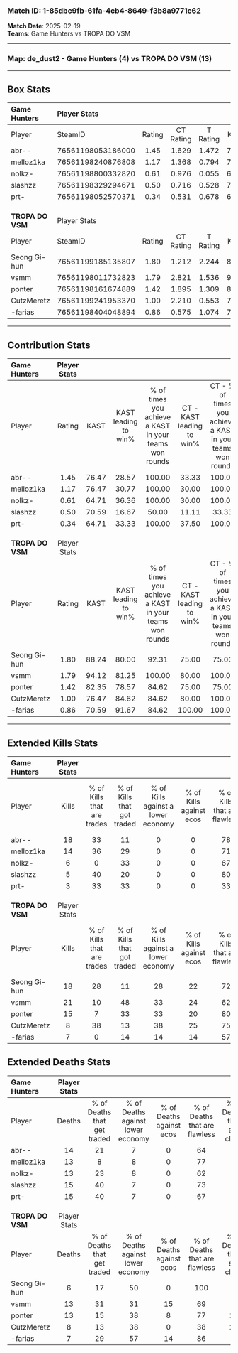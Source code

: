 ### Match ID: 1-85dbc9fb-61fa-4cb4-8649-f3b8a9771c62  
**Match Date**: 2025-02-19  
**Teams**: Game Hunters vs TROPA DO VSM  

---  

### **Map**: de_dust2 - Game Hunters (4) vs TROPA DO VSM (13)  
---  

## Box Stats  

| **Game Hunters** | Player Stats      |        |           |          |       |       |       |         |        |      |     |
| :- | :- | :-: | :-: | :-: | :-: | :-: | :-: | :-: | :-: | :-: | :-: |
| Player           | SteamID           | Rating | CT Rating | T Rating | KAST  |  ADR  | Kills | Assists | Deaths | K/D  | HS% |
| abr--            | 76561198053186000 |  1.45  |   1.629   |  1.472   | 76.47 | 101.9 |  18   |    4    |   14   | 1.29 | 66  |
| melloz1ka        | 76561198240876808 |  1.17  |   1.368   |  0.794   | 76.47 | 74.4  |  14   |    1    |   13   | 1.08 | 35  |
| nolkz-           | 76561198800332820 |  0.61  |   0.976   |  0.055   | 64.71 | 48.9  |   6   |    4    |   13   | 0.46 | 50  |
| slashzz          | 76561198329294671 |  0.50  |   0.716   |  0.528   | 70.59 | 39.3  |   5   |    3    |   15   | 0.33 | 60  |
| prt-             | 76561198052570371 |  0.34  |   0.531   |  0.678   | 64.71 | 36.1  |   3   |    2    |   15   | 0.20 | 66  |
|                  |                   |        |           |          |       |       |       |         |        |      |     |
|                  |                   |        |           |          |       |       |       |         |        |      |     |
|                  |                   |        |           |          |       |       |       |         |        |      |     |
| **TROPA DO VSM** | Player Stats      |        |           |          |       |       |       |         |        |      |     |
| Player           | SteamID           | Rating | CT Rating | T Rating | KAST  |  ADR  | Kills | Assists | Deaths | K/D  | HS% |
| Seong Gi-hun     | 76561199185135807 |  1.80  |   1.212   |  2.244   | 88.24 | 106.9 |  18   |    4    |   6    | 3.00 | 77  |
| vsmm             | 76561198011732823 |  1.79  |   2.821   |  1.536   | 94.12 | 111.4 |  21   |    4    |   13   | 1.62 | 57  |
| ponter           | 76561198161674889 |  1.42  |   1.895   |  1.309   | 82.35 | 109.6 |  15   |    8    |   13   | 1.15 | 80  |
| CutzMeretz       | 76561199241953370 |  1.00  |   2.210   |  0.553   | 76.47 | 61.8  |   8   |    5    |   8    | 1.00 | 50  |
| -farias          | 76561198404048894 |  0.86  |   0.575   |  1.074   | 70.59 | 43.7  |   7   |    2    |   7    | 1.00 | 28  |
---  

## Contribution Stats  

| **Game Hunters** | Player Stats |       |                      |                                                        |                           |                                                             |                          |                                                            |
| :- | :-: | :-: | :-: | :-: | :-: | :-: | :-: | :-: |
| Player           |    Rating    | KAST  | KAST leading to win% | % of times you achieve a KAST in your teams won rounds | CT - KAST leading to win% | CT - % of times you achieve a KAST in your teams won rounds | T - KAST leading to win% | T - % of times you achieve a KAST in your teams won rounds |
| abr--            |     1.45     | 76.47 |        28.57         |                         100.00                         |           33.33           |                           100.00                            |          20.00           |                           100.00                           |
| melloz1ka        |     1.17     | 76.47 |        30.77         |                         100.00                         |           30.00           |                           100.00                            |          33.33           |                           100.00                           |
| nolkz-           |     0.61     | 64.71 |        36.36         |                         100.00                         |           30.00           |                           100.00                            |          100.00          |                           100.00                           |
| slashzz          |     0.50     | 70.59 |        16.67         |                         50.00                          |           11.11           |                            33.33                            |          33.33           |                           100.00                           |
| prt-             |     0.34     | 64.71 |        33.33         |                         100.00                         |           37.50           |                           100.00                            |          25.00           |                           100.00                           |
|                  |              |       |                      |                                                        |                           |                                                             |                          |                                                            |
|                  |              |       |                      |                                                        |                           |                                                             |                          |                                                            |
|                  |              |       |                      |                                                        |                           |                                                             |                          |                                                            |
| **TROPA DO VSM** | Player Stats |       |                      |                                                        |                           |                                                             |                          |                                                            |
| Player           |    Rating    | KAST  | KAST leading to win% | % of times you achieve a KAST in your teams won rounds | CT - KAST leading to win% | CT - % of times you achieve a KAST in your teams won rounds | T - KAST leading to win% | T - % of times you achieve a KAST in your teams won rounds |
| Seong Gi-hun     |     1.80     | 88.24 |        80.00         |                         92.31                          |           75.00           |                            75.00                            |          81.82           |                           100.00                           |
| vsmm             |     1.79     | 94.12 |        81.25         |                         100.00                         |           80.00           |                           100.00                            |          81.82           |                           100.00                           |
| ponter           |     1.42     | 82.35 |        78.57         |                         84.62                          |           75.00           |                            75.00                            |          80.00           |                           88.89                            |
| CutzMeretz       |     1.00     | 76.47 |        84.62         |                         84.62                          |           80.00           |                           100.00                            |          87.50           |                           77.78                            |
| -farias          |     0.86     | 70.59 |        91.67         |                         84.62                          |          100.00           |                           100.00                            |          87.50           |                           77.78                            |
---  

## Extended Kills Stats  

| **Game Hunters** | Player Stats |                            |                            |                                    |                         |                              |                                 |                                       |                    |           |
| :- | :-: | :-: | :-: | :-: | :-: | :-: | :-: | :-: | :-: | :-: |
| Player           |    Kills     | % of Kills that are trades | % of Kills that got traded | % of Kills against a lower economy | % of Kills against ecos | % of Kills that are flawless | % of Kills that are close duels | % of Kills that are assisted by flash | Pistol Round Kills | AWP Kills |
| abr--            |      18      |             33             |             11             |                 0                  |            0            |              78              |                6                |                   0                   |         2          |     1     |
| melloz1ka        |      14      |             36             |             29             |                 0                  |            0            |              71              |                7                |                   0                   |         6          |     4     |
| nolkz-           |      6       |             0              |             33             |                 0                  |            0            |              67              |               17                |                   0                   |         0          |     0     |
| slashzz          |      5       |             40             |             20             |                 0                  |            0            |              80              |                0                |                   0                   |         1          |     0     |
| prt-             |      3       |             33             |             33             |                 0                  |            0            |              33              |               33                |                   0                   |         0          |     0     |
|                  |              |                            |                            |                                    |                         |                              |                                 |                                       |                    |           |
|                  |              |                            |                            |                                    |                         |                              |                                 |                                       |                    |           |
|                  |              |                            |                            |                                    |                         |                              |                                 |                                       |                    |           |
| **TROPA DO VSM** | Player Stats |                            |                            |                                    |                         |                              |                                 |                                       |                    |           |
| Player           |    Kills     | % of Kills that are trades | % of Kills that got traded | % of Kills against a lower economy | % of Kills against ecos | % of Kills that are flawless | % of Kills that are close duels | % of Kills that are assisted by flash | Pistol Round Kills | AWP Kills |
| Seong Gi-hun     |      18      |             28             |             11             |                 28                 |           22            |              72              |                0                |                   6                   |         0          |     5     |
| vsmm             |      21      |             10             |             48             |                 33                 |           24            |              62              |                5                |                  10                   |         0          |     3     |
| ponter           |      15      |             7              |             33             |                 33                 |           20            |              80              |                7                |                   7                   |         0          |     1     |
| CutzMeretz       |      8       |             38             |             13             |                 38                 |           25            |              75              |                0                |                  13                   |         0          |     1     |
| -farias          |      7       |             0              |             14             |                 14                 |           14            |              57              |                0                |                  14                   |         2          |     0     |
## Extended Deaths Stats  

| **Game Hunters** | Player Stats |                             |                                   |                          |                               |                            |                           |               |
| :- | :-: | :-: | :-: | :-: | :-: | :-: | :-: | :-: |
| Player           |    Deaths    | % of Deaths that get traded | % of Deaths against lower economy | % of Deaths against ecos | % of Deaths that are flawless | % of Deaths that are close | % of Deaths while blinded | Deaths to AWP |
| abr--            |      14      |             21              |                 7                 |            0             |              64               |             0              |            14             |       0       |
| melloz1ka        |      13      |              8              |                 8                 |            0             |              77               |             0              |             8             |       1       |
| nolkz-           |      13      |             23              |                 8                 |            0             |              62               |             8              |            15             |       0       |
| slashzz          |      15      |             40              |                 7                 |            0             |              73               |             0              |             0             |       0       |
| prt-             |      15      |             40              |                 7                 |            0             |              67               |             7              |             7             |       1       |
|                  |              |                             |                                   |                          |                               |                            |                           |               |
|                  |              |                             |                                   |                          |                               |                            |                           |               |
|                  |              |                             |                                   |                          |                               |                            |                           |               |
| **TROPA DO VSM** | Player Stats |                             |                                   |                          |                               |                            |                           |               |
| Player           |    Deaths    | % of Deaths that get traded | % of Deaths against lower economy | % of Deaths against ecos | % of Deaths that are flawless | % of Deaths that are close | % of Deaths while blinded | Deaths to AWP |
| Seong Gi-hun     |      6       |             17              |                50                 |            0             |              100              |             0              |             0             |       0       |
| vsmm             |      13      |             31              |                31                 |            15            |              69               |             0              |             0             |       2       |
| ponter           |      13      |             15              |                38                 |            8             |              77               |             15             |             0             |       2       |
| CutzMeretz       |      8       |             13              |                38                 |            0             |              38               |             25             |             0             |       3       |
| -farias          |      7       |             29              |                57                 |            14            |              86               |             0              |             0             |       2       |

